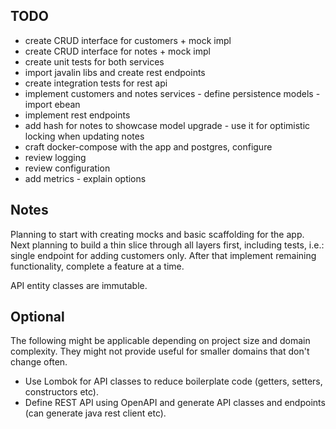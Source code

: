 TODO
-----
- create CRUD interface for customers + mock impl
- create CRUD interface for notes + mock impl
- create unit tests for both services 
- import javalin libs and create rest endpoints
- create integration tests for rest api
- implement customers and notes services - define persistence models - import ebean
- implement rest endpoints
- add hash for notes to showcase model upgrade - use it for optimistic locking when updating notes
- craft docker-compose with the app and postgres, configure
- review logging
- review configuration
- add metrics - explain options

Notes
-----
Planning to start with creating mocks and basic scaffolding for the app.
Next planning to build a thin slice through all layers first, including tests, i.e.: single endpoint for adding customers only. 
After that implement remaining functionality, complete a feature at a time.

API entity classes are immutable.


Optional
-----
The following might be applicable depending on project size and domain complexity. They might not provide useful for smaller domains that don't change often.
- Use Lombok for API classes to reduce boilerplate code (getters, setters, constructors etc).
- Define REST API using OpenAPI and generate API classes and endpoints (can generate java rest client etc).
